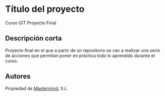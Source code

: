 # Título del proyecto

Curso GIT Proyecto Final

## Descripción corta

Proyecto final en el que a partir de un repositorio se van a realizar una serie de acciones que permitan poner en práctica todo lo aprendido durante el curso.

## Autores

Propiedad de [Mastermind](http://www.mastermind.ac), S.L. 